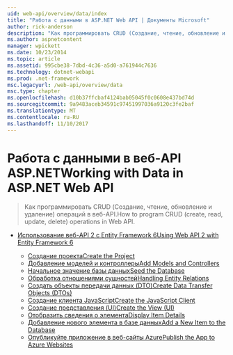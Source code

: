 ```yaml
---
uid: web-api/overview/data/index
title: "Работа с данными в ASP.NET Web API | Документы Microsoft"
author: rick-anderson
description: "Как программировать CRUD (Создание, чтение, обновление и удаление) операций в веб-API."
ms.author: aspnetcontent
manager: wpickett
ms.date: 10/23/2014
ms.topic: article
ms.assetid: 995cbe38-7dbd-4c36-a5d0-a761944c7636
ms.technology: dotnet-webapi
ms.prod: .net-framework
msc.legacyurl: /web-api/overview/data
msc.type: chapter
ms.openlocfilehash: d10b37ffcbaf4124bab05045f0c0608e437bd74d
ms.sourcegitcommit: 9a9483aceb34591c97451997036a9120c3fe2baf
ms.translationtype: MT
ms.contentlocale: ru-RU
ms.lasthandoff: 11/10/2017
---
```

<a name="working-with-data-in-aspnet-web-api"></a><span data-ttu-id="f1e30-103">Работа с данными в веб-API ASP.NET</span><span class="sxs-lookup"><span data-stu-id="f1e30-103">Working with Data in ASP.NET Web API</span></span>
====================
> <span data-ttu-id="f1e30-104">Как программировать CRUD (Создание, чтение, обновление и удаление) операций в веб-API.</span><span class="sxs-lookup"><span data-stu-id="f1e30-104">How to program CRUD (create, read, update, delete) operations in Web API.</span></span>


- [<span data-ttu-id="f1e30-105">Использование веб-API 2 с Entity Framework 6</span><span class="sxs-lookup"><span data-stu-id="f1e30-105">Using Web API 2 with Entity Framework 6</span></span>](using-web-api-with-entity-framework/index.md)

    - [<span data-ttu-id="f1e30-106">Создание проекта</span><span class="sxs-lookup"><span data-stu-id="f1e30-106">Create the Project</span></span>](using-web-api-with-entity-framework/part-1.md)
    - [<span data-ttu-id="f1e30-107">Добавление моделей и контроллеры</span><span class="sxs-lookup"><span data-stu-id="f1e30-107">Add Models and Controllers</span></span>](using-web-api-with-entity-framework/part-2.md)
    - [<span data-ttu-id="f1e30-108">Начальное значение базы данных</span><span class="sxs-lookup"><span data-stu-id="f1e30-108">Seed the Database</span></span>](using-web-api-with-entity-framework/part-3.md)
    - [<span data-ttu-id="f1e30-109">Обработка отношениями сущностей</span><span class="sxs-lookup"><span data-stu-id="f1e30-109">Handling Entity Relations</span></span>](using-web-api-with-entity-framework/part-4.md)
    - [<span data-ttu-id="f1e30-110">Создать объекты передачи данных (DTO)</span><span class="sxs-lookup"><span data-stu-id="f1e30-110">Create Data Transfer Objects (DTOs)</span></span>](using-web-api-with-entity-framework/part-5.md)
    - [<span data-ttu-id="f1e30-111">Создание клиента JavaScript</span><span class="sxs-lookup"><span data-stu-id="f1e30-111">Create the JavaScript Client</span></span>](using-web-api-with-entity-framework/part-6.md)
    - [<span data-ttu-id="f1e30-112">Создание представления (UI)</span><span class="sxs-lookup"><span data-stu-id="f1e30-112">Create the View (UI)</span></span>](using-web-api-with-entity-framework/part-7.md)
    - [<span data-ttu-id="f1e30-113">Отобразить сведения о элемента</span><span class="sxs-lookup"><span data-stu-id="f1e30-113">Display Item Details</span></span>](using-web-api-with-entity-framework/part-8.md)
    - [<span data-ttu-id="f1e30-114">Добавление нового элемента в базе данных</span><span class="sxs-lookup"><span data-stu-id="f1e30-114">Add a New Item to the Database</span></span>](using-web-api-with-entity-framework/part-9.md)
    - [<span data-ttu-id="f1e30-115">Опубликуйте приложение в веб-сайты Azure</span><span class="sxs-lookup"><span data-stu-id="f1e30-115">Publish the App to Azure Websites</span></span>](using-web-api-with-entity-framework/part-10.md)
